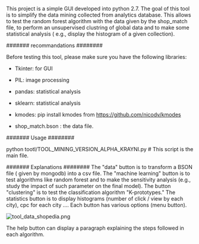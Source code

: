 This project is a simple GUI developed into  python 2.7. 
The goal of this tool is  to simplify the data mining collected from analytics database. 
This allows  to test  the random forest  algorithm with  the data given by the shop_match file,  to  perform an unsupervised clustring of global data and to make some statistical analysis ( e.g., display the histogram of a given  collection).  

#######    recommandations ########

Before testing this tool, please make sure you have the following libraries:

 *   Tkinter: for GUI

 *   PIL: image processing 

 *   pandas: statistical analysis

 *   sklearn: statistical analysis

 *   kmodes: pip install kmodes from https://github.com/nicodv/kmodes

 *   shop_match.bson : the data file. 

#######  Usage  ########

python tootl/TOOL_MINING_VERSION_ALPHA_KRAYNI.py # This script  is the main file.


#######  Explanations ########
The "data" button is to transform a BSON file ( given by mongodb) into a csv file. The "machine learning" button is to test algorithms like random forest and to make the sensitivity analysis (e.g., study the impact of such  parameter on the final  model).
The button "clustering" is to test the classification algorithm "K-prototypes." The statistics button is to display histograms (number of click / view by each city), cpc for each city .... Each button has various options (menu button).

![tool_data_shopedia.png](https://bitbucket.org/repo/4k49eB/images/1971819329-tool_data_shopedia.png)

The help button can display a paragraph explaining the steps followed in each algorithm.
